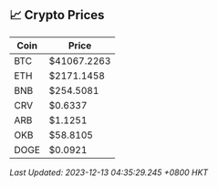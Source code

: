 ## 📈 Crypto Prices

| Coin | Price |
| ---- | ----- |
| BTC | $41067.2263 |
| ETH | $2171.1458 |
| BNB | $254.5081 |
| CRV | $0.6337 |
| ARB | $1.1251 |
| OKB | $58.8105 |
| DOGE | $0.0921 |

_Last Updated: 2023-12-13 04:35:29.245 +0800 HKT_